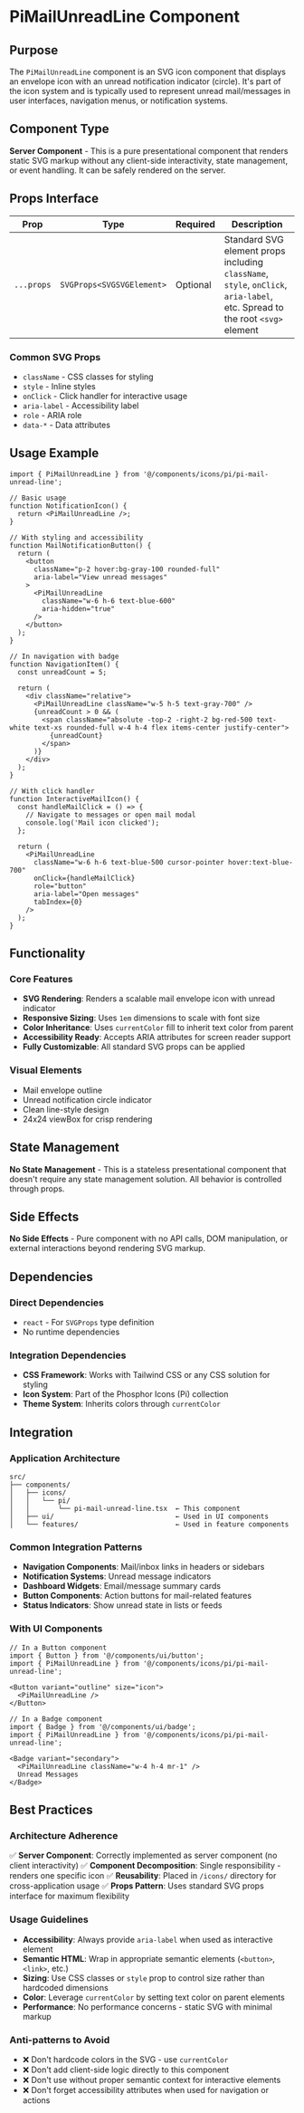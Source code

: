 # PiMailUnreadLine Component

## Purpose
The `PiMailUnreadLine` component is an SVG icon component that displays an envelope icon with an unread notification indicator (circle). It's part of the icon system and is typically used to represent unread mail/messages in user interfaces, navigation menus, or notification systems.

## Component Type
**Server Component** - This is a pure presentational component that renders static SVG markup without any client-side interactivity, state management, or event handling. It can be safely rendered on the server.

## Props Interface

| Prop | Type | Required | Description |
|------|------|----------|-------------|
| `...props` | `SVGProps<SVGSVGElement>` | Optional | Standard SVG element props including `className`, `style`, `onClick`, `aria-label`, etc. Spread to the root `<svg>` element |

### Common SVG Props
- `className` - CSS classes for styling
- `style` - Inline styles
- `onClick` - Click handler for interactive usage
- `aria-label` - Accessibility label
- `role` - ARIA role
- `data-*` - Data attributes

## Usage Example

```tsx
import { PiMailUnreadLine } from '@/components/icons/pi/pi-mail-unread-line';

// Basic usage
function NotificationIcon() {
  return <PiMailUnreadLine />;
}

// With styling and accessibility
function MailNotificationButton() {
  return (
    <button 
      className="p-2 hover:bg-gray-100 rounded-full"
      aria-label="View unread messages"
    >
      <PiMailUnreadLine 
        className="w-6 h-6 text-blue-600" 
        aria-hidden="true"
      />
    </button>
  );
}

// In navigation with badge
function NavigationItem() {
  const unreadCount = 5;
  
  return (
    <div className="relative">
      <PiMailUnreadLine className="w-5 h-5 text-gray-700" />
      {unreadCount > 0 && (
        <span className="absolute -top-2 -right-2 bg-red-500 text-white text-xs rounded-full w-4 h-4 flex items-center justify-center">
          {unreadCount}
        </span>
      )}
    </div>
  );
}

// With click handler
function InteractiveMailIcon() {
  const handleMailClick = () => {
    // Navigate to messages or open mail modal
    console.log('Mail icon clicked');
  };

  return (
    <PiMailUnreadLine 
      className="w-6 h-6 text-blue-500 cursor-pointer hover:text-blue-700"
      onClick={handleMailClick}
      role="button"
      aria-label="Open messages"
      tabIndex={0}
    />
  );
}
```

## Functionality

### Core Features
- **SVG Rendering**: Renders a scalable mail envelope icon with unread indicator
- **Responsive Sizing**: Uses `1em` dimensions to scale with font size
- **Color Inheritance**: Uses `currentColor` fill to inherit text color from parent
- **Accessibility Ready**: Accepts ARIA attributes for screen reader support
- **Fully Customizable**: All standard SVG props can be applied

### Visual Elements
- Mail envelope outline
- Unread notification circle indicator
- Clean line-style design
- 24x24 viewBox for crisp rendering

## State Management
**No State Management** - This is a stateless presentational component that doesn't require any state management solution. All behavior is controlled through props.

## Side Effects
**No Side Effects** - Pure component with no API calls, DOM manipulation, or external interactions beyond rendering SVG markup.

## Dependencies

### Direct Dependencies
- `react` - For `SVGProps` type definition
- No runtime dependencies

### Integration Dependencies
- **CSS Framework**: Works with Tailwind CSS or any CSS solution for styling
- **Icon System**: Part of the Phosphor Icons (Pi) collection
- **Theme System**: Inherits colors through `currentColor`

## Integration

### Application Architecture
```
src/
├── components/
│   ├── icons/
│   │   └── pi/
│   │       └── pi-mail-unread-line.tsx  ← This component
│   ├── ui/                              ← Used in UI components
│   └── features/                        ← Used in feature components
```

### Common Integration Patterns
- **Navigation Components**: Mail/inbox links in headers or sidebars
- **Notification Systems**: Unread message indicators
- **Dashboard Widgets**: Email/message summary cards
- **Button Components**: Action buttons for mail-related features
- **Status Indicators**: Show unread state in lists or feeds

### With UI Components
```tsx
// In a Button component
import { Button } from '@/components/ui/button';
import { PiMailUnreadLine } from '@/components/icons/pi/pi-mail-unread-line';

<Button variant="outline" size="icon">
  <PiMailUnreadLine />
</Button>

// In a Badge component
import { Badge } from '@/components/ui/badge';
import { PiMailUnreadLine } from '@/components/icons/pi/pi-mail-unread-line';

<Badge variant="secondary">
  <PiMailUnreadLine className="w-4 h-4 mr-1" />
  Unread Messages
</Badge>
```

## Best Practices

### Architecture Adherence
✅ **Server Component**: Correctly implemented as server component (no client interactivity)
✅ **Component Decomposition**: Single responsibility - renders one specific icon
✅ **Reusability**: Placed in `/icons/` directory for cross-application usage
✅ **Props Pattern**: Uses standard SVG props interface for maximum flexibility

### Usage Guidelines
- **Accessibility**: Always provide `aria-label` when used as interactive element
- **Semantic HTML**: Wrap in appropriate semantic elements (`<button>`, `<link>`, etc.)
- **Sizing**: Use CSS classes or `style` prop to control size rather than hardcoded dimensions
- **Color**: Leverage `currentColor` by setting text color on parent elements
- **Performance**: No performance concerns - static SVG with minimal markup

### Anti-patterns to Avoid
- ❌ Don't hardcode colors in the SVG - use `currentColor`
- ❌ Don't add client-side logic directly to this component
- ❌ Don't use without proper semantic context for interactive elements
- ❌ Don't forget accessibility attributes when used for navigation or actions